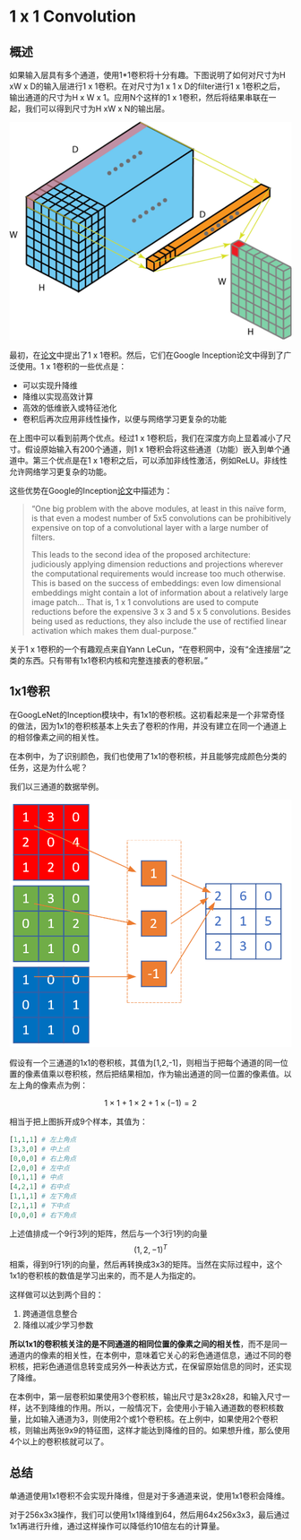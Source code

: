 # 1 x 1 Convolution

## 概述

如果输入层具有多个通道，使用1\*1卷积将十分有趣。下图说明了如何对尺寸为H xW x D的输入层进行1 x 1卷积。在对尺寸为1 x 1 x D的filter进行1 x 1卷积之后，输出通道的尺寸为H x W x 1。应用N个这样的1 x 1卷积，然后将结果串联在一起，我们可以得到尺寸为H xW x N的输出层。

![](../../.gitbook/assets/image%20%28116%29.png)

最初，在[论文](https://arxiv.org/pdf/1312.4400.pdf)中提出了1 x 1卷积。然后，它们在Google Inception论文中得到了广泛使用。1 x 1卷积的一些优点是：

* 可以实现升降维
* 降维以实现高效计算
* 高效的低维嵌入或特征池化
* 卷积后再次应用非线性操作，以便与网络学习更复杂的功能

在上图中可以看到前两个优点。经过1 x 1卷积后，我们在深度方向上显着减小了尺寸。假设原始输入有200个通道，则1 x 1卷积会将这些通道（功能）嵌入到单个通道中。第三个优点是在1 x 1卷积之后，可以添加非线性激活，例如ReLU。非线性允许网络学习更复杂的功能。

这些优势在Google的Inception[论文](https://arxiv.org/pdf/1409.4842.pdf)中描述为：

> “One big problem with the above modules, at least in this naïve form, is that even a modest number of 5x5 convolutions can be prohibitively expensive on top of a convolutional layer with a large number of filters. 
>
> This leads to the second idea of the proposed architecture: judiciously applying dimension reductions and projections wherever the computational requirements would increase too much otherwise. This is based on the success of embeddings: even low dimensional embeddings might contain a lot of information about a relatively large image patch… That is, 1 x 1 convolutions are used to compute reductions before the expensive 3 x 3 and 5 x 5 convolutions. Besides being used as reductions, they also include the use of rectified linear activation which makes them dual-purpose.”

关于1 x 1卷积的一个有趣观点来自Yann LeCun，“在卷积网中，没有“全连接层”之类的东西。只有带有1x1卷积内核和完整连接表的卷积层。”

## 1x1卷积

在GoogLeNet的Inception模块中，有1x1的卷积核。这初看起来是一个非常奇怪的做法，因为1x1的卷积核基本上失去了卷积的作用，并没有建立在同一个通道上的相邻像素之间的相关性。

在本例中，为了识别颜色，我们也使用了1x1的卷积核，并且能够完成颜色分类的任务，这是为什么呢？

我们以三通道的数据举例。

![&#x56FE;18-19 1x1&#x5377;&#x79EF;&#x6838;&#x7684;&#x5DE5;&#x4F5C;&#x539F;&#x7406;](../../.gitbook/assets/image%20%2862%29.png)

假设有一个三通道的1x1的卷积核，其值为\[1,2,-1\]，则相当于把每个通道的同一位置的像素值乘以卷积核，然后把结果相加，作为输出通道的同一位置的像素值。以左上角的像素点为例：

$$
1 \times 1 + 1 \times 2 + 1 \times (-1)=2
$$

相当于把上图拆开成9个样本，其值为：

```python
[1,1,1] # 左上角点
[3,3,0] # 中上点
[0,0,0] # 右上角点
[2,0,0] # 左中点
[0,1,1] # 中点
[4,2,1] # 右中点
[1,1,1] # 左下角点
[2,1,1] # 下中点
[0,0,0] # 右下角点
```

上述值排成一个9行3列的矩阵，然后与一个3行1列的向量$$(1,2,-1)^T$$相乘，得到9行1列的向量，然后再转换成3x3的矩阵。当然在实际过程中，这个1x1的卷积核的数值是学习出来的，而不是人为指定的。

这样做可以达到两个目的：

1. 跨通道信息整合
2. 降维以减少学习参数

**所以1x1的卷积核关注的是不同通道的相同位置的像素之间的相关性**，而不是同一通道内的像素的相关性，在本例中，意味着它关心的彩色通道信息，通过不同的卷积核，把彩色通道信息转变成另外一种表达方式，在保留原始信息的同时，还实现了降维。

在本例中，第一层卷积如果使用3个卷积核，输出尺寸是3x28x28，和输入尺寸一样，达不到降维的作用。所以，一般情况下，会使用小于输入通道数的卷积核数量，比如输入通道为3，则使用2个或1个卷积核。在上例中，如果使用2个卷积核，则输出两张9x9的特征图，这样才能达到降维的目的。如果想升维，那么使用4个以上的卷积核就可以了。

## 总结

单通道使用1x1卷积不会实现升降维，但是对于多通道来说，使用1x1卷积会降维。

对于256x3x3操作，我们可以使用1x1降维到64，然后用64x256x3x3，最后通过1x1再进行升维，通过这样操作可以降低约10倍左右的计算量。

